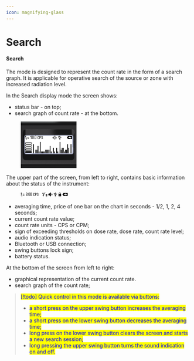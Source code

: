 ```yaml
---
icon: magnifying-glass
---
```


# Search

#### Search

The mode is designed to represent the count rate in the form of a search graph. It is applicable for operative search of the source or zone with increased radiation level.

In the Search display mode the screen shows:

* status bar - on top;
* search graph of count rate - at the bottom.

<figure><img src="../../.gitbook/assets/presentation_scan_f 1.png" alt=""><figcaption></figcaption></figure>

The upper part of the screen, from left to right, contains basic information about the status of the instrument:

<figure><img src="../../.gitbook/assets/status_scan_all_signs.png" alt=""><figcaption></figcaption></figure>

* averaging time, price of one bar on the chart in seconds - 1/2, 1, 2, 4 seconds;
* current count rate value;
* count rate units - CPS or CPM;
* sign of exceeding thresholds on dose rate, dose rate, count rate level;
* audio indication status;
* Bluetooth or USB connection;
* swing buttons lock sign;
* battery status.

At the bottom of the screen from left to right:

* graphical representation of the current count rate.
* search graph of the count rate;

> <mark style="color:blue;">\[!todo] Quick control in this mode is available via buttons:</mark>
>
> * <mark style="color:blue;">a short press on the upper swing button increases the averaging time;</mark>
> * <mark style="color:blue;">a short press on the lower swing button decreases the averaging time;</mark>
> * <mark style="color:blue;">long press on the lower swing button clears the screen and starts a new search session;</mark>
> * <mark style="color:blue;">long pressing the upper swing button turns the sound indication on and off.</mark>

####
